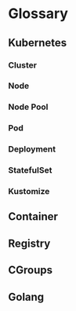 # Glossary

## Kubernetes

### Cluster

### Node

### Node Pool

### Pod

### Deployment

### StatefulSet

### Kustomize

## Container

## Registry

## CGroups

## Golang
